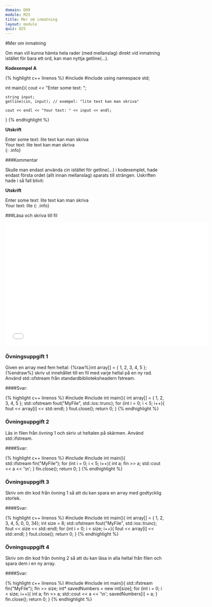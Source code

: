 ```yaml
---
domain: D09
module: M25
title: Mer om inmatning
layout: module
quiz: Q25
---
```


#Mer om inmatning

Om man vill kunna hämta hela rader (med mellanslag) direkt vid inmatning istället för bara ett ord, kan man nyttja getline(...).

__Kodexempel A__

{% highlight c++ linenos %}
    #include <iostream>
#include <string>
using namespace std;
 
int main(){
    cout << "Enter some text: ";
     
    string input;
    getline(cin, input); // exempel: "lite text kan man skriva"
     
    cout << endl << "Your text: " << input << endl;
}
{% endhighlight %}

__Utskrift__

Enter some text: lite text kan man skriva  
Your text: lite text kan man skriva  
{: .info}

###Kommentar

Skulle man endast använda cin istället för getline(...) i kodexemplet, hade endast första ordet (allt innan mellanslag) sparats till strängen. Uskriften hade i så fall blivit:

__Utskrift__

Enter some text: lite text kan man skriva  
Your text: lite
{: .info}

###Läsa och skriva till fil
<iframe width="640" height="390" src="//www.youtube.com/embed/Iho2EdJgusQ" frameborder="0" allowfullscreen></iframe>

### Övningsuppgift 1

Given en array med fem heltal: {%raw%}int array[] = { 1, 2, 3, 4, 5 };{%endraw%} skriv ut innehållet till en fil med varje heltal på en ny rad. Använd std::ofstream från standardbiblioteksheadern fstream.

####Svar:

{% highlight c++ linenos %}
#include 
#include 
int main(){
   int array[] = { 1, 2, 3, 4, 5 };
   std::ofstream fout("MyFile", std::ios::trunc);
   for (int i = 0; i < 5; i++){
     fout << array[i] << std::endl;
   }
   fout.close();
   return 0;
}
{% endhighlight %}

### Övningsuppgift 2

Läs in filen från övning 1 och skriv ut heltalen på skärmen. Använd std::ifstream. 

####Svar:

{% highlight c++ linenos %}
#include #include int main(){    
   std::ifstream fin("MyFile");
   for (int i = 0; i < 5; i++){
     int a;
     fin >> a;
     std::cout << a << '\n';
  }
  fin.close();
return 0;
}
{% endhighlight %}

### Övningsuppgift 3

Skriv om din kod från övning 1 så att du kan spara en array med godtycklig storlek. 

####Svar:

{% highlight c++ linenos %}
#include 
#include 
int main(){
   int array[] = { 1, 2, 3, 4, 5, 0, 0, 34};
   int size = 8;
   std::ofstream fout("MyFile", std::ios::trunc);
   fout << size << std::endl;
   for (int i = 0; i < size; i++){
     fout << array[i] << std::endl;
  }
   fout.close();
  return 0;
}
{% endhighlight %}

### Övningsuppgift 4

Skriv om din kod från övning 2 så att du kan läsa in alla heltal från filen och spara dem i en ny array. 

####Svar:

{% highlight c++ linenos %}
#include 
#include 
int main(){
  std::ifstream fin("MyFile");
  fin >> size;
  int* savedNumbers = new int[size];
  for (int i = 0; i < size; i++){
    int a;
    fin >> a;
    std::cout << a << '\n';
    savedNumbers[i] = a;
  }
  fin.close();
  return 0;
}
{% endhighlight %}

